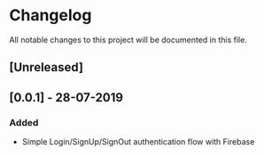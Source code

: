 # Changelog
All notable changes to this project will be documented in this file.

## [Unreleased]

## [0.0.1] - 28-07-2019
### Added
- Simple Login/SignUp/SignOut authentication flow with Firebase